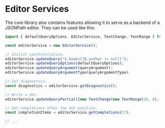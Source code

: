 # Editor Services

The core library also contains features allowing it to serve as a backend of a JSONPath editor. They can be used like this:
```ts
import { defaultQueryOptions, EditorService, TextChange, TextRange } from "@jsonpath-tools/jsonpath";

const editorService = new EditorService();

// Initial synchronization.
editorService.updateQuery("$.books[?@.author != null]");
editorService.updateQueryOptions(defaultQueryOptions);
editorService.updateQueryArgument(queryArgument);
editorService.updateQueryArgumentType(queryArgumentType);

// Get diagnostics.
const diagnostics = editorService.getDiagnostics();

// Write a dot.
editorService.updateQueryPartial([new TextChange(new TextRange(26, 0), ".")]);

// Get completions after the dot position.
const completionItems = editorService.getCompletions(27);

// ...
```